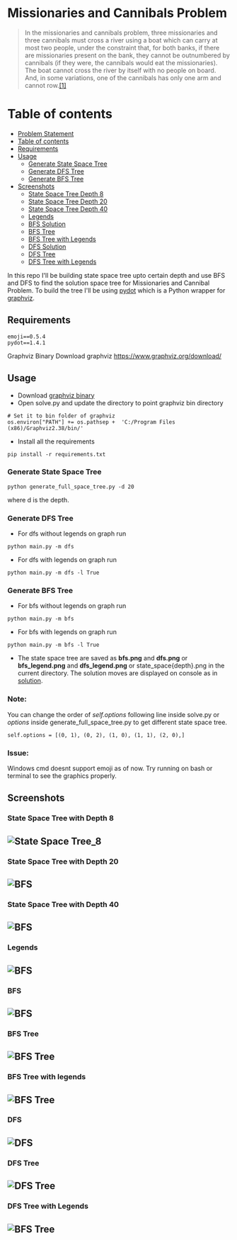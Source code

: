 
# Missionaries and Cannibals Problem 

> In the missionaries and cannibals problem, three missionaries and three cannibals must cross a river using a boat which can carry at most two people, under the constraint that, for both banks, if there are missionaries present on the bank, they cannot be outnumbered by cannibals (if they were, the cannibals would eat the missionaries). The boat cannot cross the river by itself with no people on board. And, in some variations, one of the cannibals has only one arm and cannot row.[[1]](https://en.wikipedia.org/wiki/Missionaries_and_cannibals_problem#cite_note-PressmanSingmaster-1)

Table of contents
=================

<!--ts-->
   * [Problem Statement](#missionaries-and-cannibals-problem)
   * [Table of contents](#table-of-contents)
   * [Requirements](#requirements)
   * [Usage](#usage)
	   * [Generate State Space Tree](#generate-state-space-tree)
	   * [Generate DFS Tree](#generate-dfs-tree)
	   * [Generate BFS Tree](#generate-bfs-tree)
   * [Screenshots](#screenshots)
	   * [State Space Tree Depth 8](#state-space-tree-with-depth-8)
	   * [State Space Tree Depth 20](#state-space-tree-with-depth-20)
	   * [State Space Tree Depth 40](#state-space-tree-with-depth-40)
	   * [Legends](#legends)
	   * [BFS Solution](#bfs)
	   * [BFS Tree](#bfs-tree)
	   * [BFS Tree with Legends](#bfs-tree-with-legends)
	   * [DFS Solution](#dfs)
	   * [DFS Tree](#dfs-tree)
	   * [DFS Tree with Legends](#dfs-tree-with-legends)
	
<!--te-->
In this repo I'll be building state space tree upto certain depth and use BFS and DFS to find the solution space tree for Missionaries and Cannibal Problem. To build the tree I'll be using [pydot](https://github.com/pydot/pydot) which is a Python wrapper  for [graphviz](https://www.graphviz.org/download/).

## Requirements
```
emoji==0.5.4
pydot==1.4.1
```

Graphviz Binary
Download graphviz https://www.graphviz.org/download/

## Usage

 - Download [graphviz binary](https://www.graphviz.org/download/) 
 - Open solve.py and  update  the directory to point graphviz bin directory
```
# Set it to bin folder of graphviz
os.environ["PATH"] += os.pathsep +  'C:/Program Files (x86)/Graphviz2.38/bin/'
``` 
- Install all the requirements
```
pip install -r requirements.txt
  ``` 
  ### Generate State Space Tree
```
python generate_full_space_tree.py -d 20
 ```
 where d is the depth.
  ### Generate DFS Tree
 - For dfs without legends on graph run
```
python main.py -m dfs
 ```
 
- For dfs with legends on graph run
```
python main.py -m dfs -l True
 ``` 
 ### Generate BFS Tree
 - For bfs without legends on graph run
 ```
python main.py -m bfs
  ``` 
  - For bfs with legends on graph run
```
python main.py -m bfs -l True
 ```

 - The state space tree are saved as **bfs.png** and **dfs.png** or **bfs_legend.png** and **dfs_legend.png**  or state_space{depth}.png in the current directory.
 The solution moves are displayed on console as in [solution](#bfs).

### Note:
You can change the order of *self.options* following line inside solve.py  or *options* inside generate_full_space_tree.py  to get different state space tree. 
```
self.options = [(0, 1), (0, 2), (1, 0), (1, 1), (2, 0),]
```
### Issue:
Windows cmd doesnt support emoji as of now. Try running on bash or terminal to see the graphics properly.

## Screenshots

### State Space Tree with Depth 8
![State Space Tree_8](https://github.com/Bishalsarang/Missionaries-and-Cannibals-Problem/blob/master/assets/state_space_8.png)
---

### State Space Tree with Depth 20
![BFS](https://github.com/Bishalsarang/Missionaries-and-Cannibals-Problem/blob/master/assets/state_space_20.png)
---
### State Space Tree with Depth 40
![BFS](https://github.com/Bishalsarang/Missionaries-and-Cannibals-Problem/blob/master/assets/state_space_40.png)
---
### Legends
![BFS](https://github.com/Bishalsarang/Missionaries-and-Cannibals-Problem/blob/master/assets/legend.JPG)
---
###  BFS
![BFS](https://github.com/Bishalsarang/Missionaries-and-Cannibals-Problem/blob/master/assets/solution_bfs.JPG)
---

### BFS Tree
![BFS Tree](https://github.com/Bishalsarang/Missionaries-and-Cannibals-Problem/blob/master/assets/bfs.png)
---

### BFS Tree with legends
![BFS Tree](https://github.com/Bishalsarang/Missionaries-and-Cannibals-Problem/blob/master/assets/bfs_legend.png)
---

### DFS
![DFS](https://github.com/Bishalsarang/Missionaries-and-Cannibals-Problem/blob/master/assets/solution_dfs.JPG)
---

### DFS Tree
![DFS Tree](https://github.com/Bishalsarang/Missionaries-and-Cannibals-Problem/blob/master/assets/dfs.png)
---

### DFS Tree with Legends
![BFS Tree](https://github.com/Bishalsarang/Missionaries-and-Cannibals-Problem/blob/master/assets/dfs_legend.png)
---
